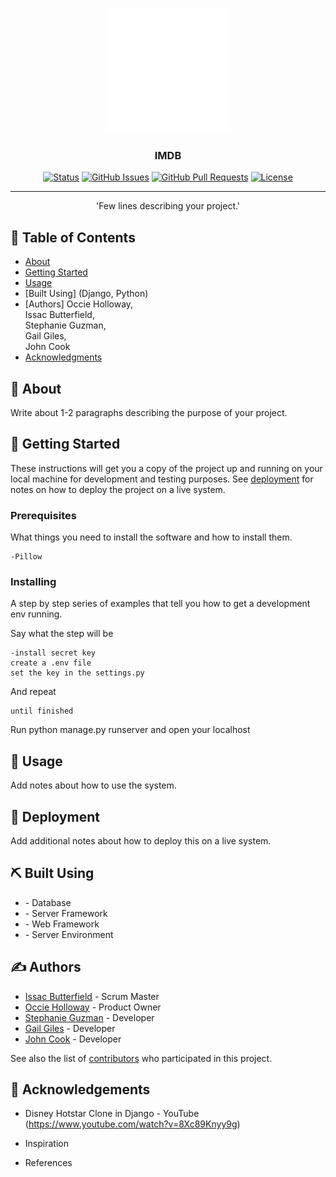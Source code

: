 <p align="center">
  <a href="" rel="noopener">
 <img width=200px height=200px src="static/images/LogoMakr-7lDBnl.png" alt="Project logo"></a>
</p>

<h3 align="center">IMDB</h3>

<div align="center">

[![Status](https://img.shields.io/badge/status-active-success.svg)]()
[![GitHub Issues](https://img.shields.io/github/issues/kylelobo/The-Documentation-Compendium.svg)](https://github.com/Isaac-Develops/imdb-app/issues)
[![GitHub Pull Requests](https://img.shields.io/github/issues-pr/kylelobo/The-Documentation-Compendium.svg)](https://github.com/Isaac-Develops/imdb-app/pulls)
[![License](https://img.shields.io/badge/license-MIT-blue.svg)](/LICENSE)

</div>

---

<p align="center">'Few lines describing your project.' <br>
</p>

## 📝 Table of Contents

- [About](#about)
- [Getting Started](#getting_started)
- [Usage](#usage)
- [Built Using] (Django, Python)
- [Authors] Occie Holloway, <br>
  Issac Butterfield, <br>
  Stephanie Guzman, <br>
  Gail Giles, <br>
  John Cook
- [Acknowledgments](#acknowledgement)

## 🧐 About <a name = "Imdb"></a>

Write about 1-2 paragraphs describing the purpose of your project.

## 🏁 Getting Started <a name = "getting_started"></a>

These instructions will get you a copy of the project up and running on your local machine for development and testing purposes. See [deployment](#deployment) for notes on how to deploy the project on a live system.

### Prerequisites

What things you need to install the software and how to install them.

```
-Pillow
```

### Installing

A step by step series of examples that tell you how to get a development env running.

Say what the step will be

```text
-install secret key
create a .env file
set the key in the settings.py
```

And repeat

```text
until finished
```

Run python manage.py runserver and open your localhost

## 🎈 Usage <a name="usage"></a>

Add notes about how to use the system.

## 🚀 Deployment <a name = "deployment"></a>

Add additional notes about how to deploy this on a live system.

## ⛏️ Built Using <a name = "built_using"></a>

- []() - Database
- []() - Server Framework
- []() - Web Framework
- []() - Server Environment

## ✍️ Authors <a name = "authors"></a>

- [Issac Butterfield](https://github.com/Isaac-Develops) - Scrum Master
- [Occie Holloway](https://github.com/occie-holloway) - Product Owner
- [Stephanie Guzman](https://github.com/stephguzman) - Developer
- [Gail Giles](https://github.com/gilesgr12) - Developer
- [John Cook](https://github.com/cooksta120021) - Developer

See also the list of [contributors](https://github.com/kylelobo/The-Documentation-Compendium/contributors) who participated in this project.

## 🎉 Acknowledgements <a name = "acknowledgement"></a>

- Disney Hotstar Clone in Django - YouTube 
  (https://www.youtube.com/watch?v=8Xc89Knyy9g)<br>
  
- Inspiration
- References
